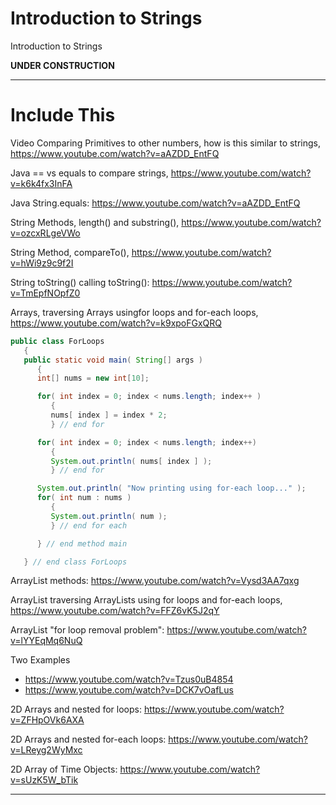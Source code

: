 # Introduction to Strings
Introduction to Strings

**UNDER CONSTRUCTION**

---

# Include This

Video Comparing Primitives to other numbers, how is this similar to strings, https://www.youtube.com/watch?v=aAZDD_EntFQ

Java == vs equals to compare strings, https://www.youtube.com/watch?v=k6k4fx3InFA

Java String.equals: https://www.youtube.com/watch?v=aAZDD_EntFQ

String Methods, length() and substring(), https://www.youtube.com/watch?v=ozcxRLgeVWo

String Method, compareTo(), https://www.youtube.com/watch?v=hWi9z9c9f2I

String toString() calling toString(): https://www.youtube.com/watch?v=TmEpfNOpfZ0

Arrays, traversing Arrays usingfor loops and for-each loops, https://www.youtube.com/watch?v=k9xpoFGxQRQ
```java
public class ForLoops
   {
   public static void main( String[] args )     
      {
      int[] nums = new int[10];

      for( int index = 0; index < nums.length; index++ )
         {
         nums[ index ] = index * 2;    
         } // end for

      for( int index = 0; index < nums.length; index++)
         {
         System.out.println( nums[ index ] );
         } // end for   

      System.out.println( "Now printing using for-each loop..." );
      for( int num : nums )
         {
         System.out.println( num );    
         } // end for each    

      } // end method main    

   } // end class ForLoops
```

ArrayList methods: https://www.youtube.com/watch?v=Vysd3AA7qxg

ArrayList traversing ArrayLists using for loops and for-each loops, https://www.youtube.com/watch?v=FFZ6vK5J2qY

ArrayList "for loop removal problem": https://www.youtube.com/watch?v=lYYEqMq6NuQ

Two Examples
- https://www.youtube.com/watch?v=Tzus0uB4854
- https://www.youtube.com/watch?v=DCK7vOafLus

2D Arrays and nested for loops: https://www.youtube.com/watch?v=ZFHpOVk6AXA

2D Arrays and nested for-each loops: https://www.youtube.com/watch?v=LReyg2WyMxc

2D Array of Time Objects: https://www.youtube.com/watch?v=sUzK5W_bTik



---
